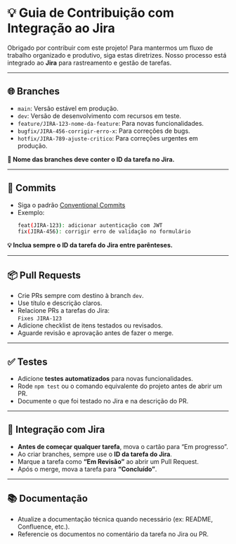 # 💡 Guia de Contribuição com Integração ao Jira

Obrigado por contribuir com este projeto! Para mantermos um fluxo de trabalho organizado e produtivo, siga estas diretrizes. Nosso processo está integrado ao **Jira** para rastreamento e gestão de tarefas.

---

## 🌐 Branches

- `main`: Versão estável em produção.
- `dev`: Versão de desenvolvimento com recursos em teste.
- `feature/JIRA-123-nome-da-feature`: Para novas funcionalidades.
- `bugfix/JIRA-456-corrigir-erro-x`: Para correções de bugs.
- `hotfix/JIRA-789-ajuste-critico`: Para correções urgentes em produção.

**🔗 Nome das branches deve conter o ID da tarefa no Jira.**

---

## 📌 Commits

- Siga o padrão [Conventional Commits](https://www.conventionalcommits.org/pt-br/v1.0.0/)
- Exemplo:  
  ```bash
  feat(JIRA-123): adicionar autenticação com JWT
  fix(JIRA-456): corrigir erro de validação no formulário
  ```

**💡 Inclua sempre o ID da tarefa do Jira entre parênteses.**

---

## 📦 Pull Requests

- Crie PRs sempre com destino à branch `dev`.
- Use título e descrição claros.
- Relacione PRs a tarefas do Jira:  
  `Fixes JIRA-123`
- Adicione checklist de itens testados ou revisados.
- Aguarde revisão e aprovação antes de fazer o merge.

---

## ✅ Testes

- Adicione **testes automatizados** para novas funcionalidades.
- Rode `npm test` ou o comando equivalente do projeto antes de abrir um PR.
- Documente o que foi testado no Jira e na descrição do PR.

---

## 📌 Integração com Jira

- **Antes de começar qualquer tarefa**, mova o cartão para “Em progresso”.
- Ao criar branches, sempre use o **ID da tarefa do Jira**.
- Marque a tarefa como **“Em Revisão”** ao abrir um Pull Request.
- Após o merge, mova a tarefa para **“Concluído”**.

---

## 📚 Documentação

- Atualize a documentação técnica quando necessário (ex: README, Confluence, etc.).
- Referencie os documentos no comentário da tarefa no Jira ou PR.